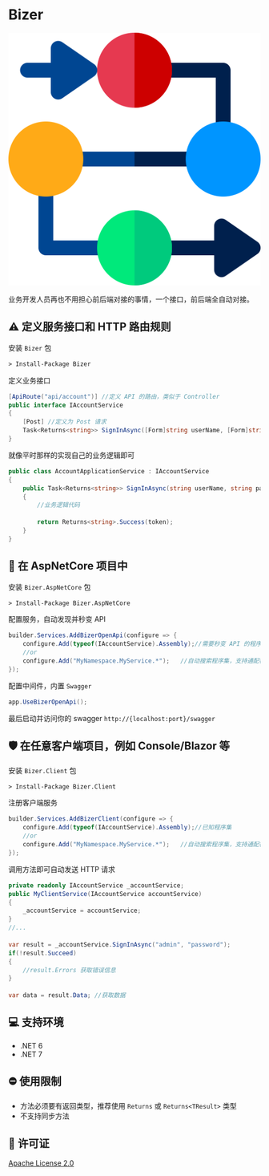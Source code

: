# Bizer
![logo](asset/icon.png)

业务开发人员再也不用担心前后端对接的事情，一个接口，前后端全自动对接。

## :warning: 定义服务接口和 HTTP 路由规则
安装 `Bizer` 包
```ps
> Install-Package Bizer
```
定义业务接口
```cs
[ApiRoute("api/account")] //定义 API 的路由，类似于 Controller
public interface IAccountService
{
	[Post] //定义为 Post 请求
	Task<Returns<string>> SignInAsync([Form]string userName, [Form]string password); //参数使用 form 方式
}
```

就像平时那样的实现自己的业务逻辑即可
```cs
public class AccountApplicationService : IAccountService
{
	public Task<Returns<string>> SignInAsync(string userName, string password)
	{
		//业务逻辑代码

		return Returns<string>.Success(token);
	}
}
```

## :pushpin: 在 AspNetCore 项目中
安装 `Bizer.AspNetCore` 包
```ps
> Install-Package Bizer.AspNetCore
```
配置服务，自动发现并秒变 API
```cs
builder.Services.AddBizerOpenApi(configure => {
	configure.Add(typeof(IAccountService).Assembly);//需要秒变 API 的程序集
	//or
	configure.Add("MyNamespace.MyService.*");	//自动搜索程序集，支持通配符
});
```
配置中间件，内置 `Swagger`
```cs
app.UseBizerOpenApi();
```
最后启动并访问你的 swagger `http://{localhost:port}/swagger`

## :shield: 在任意客户端项目，例如 Console/Blazor 等
安装 `Bizer.Client` 包
```ps
> Install-Package Bizer.Client
```
注册客户端服务
```cs
builder.Services.AddBizerClient(configure => {
	configure.Add(typeof(IAccountService).Assembly);//已知程序集
	//or
	configure.Add("MyNamespace.MyService.*");	//自动搜索程序集，支持通配符
});
```
调用方法即可自动发送 HTTP 请求
```cs
private readonly IAccountService _accountService;
public MyClientService(IAccountService accountService)
{
	_accountService = accountService;
}
//...

var result = _accountService.SignInAsync("admin", "password");
if(!result.Succeed)
{
	//result.Errors 获取错误信息
}

var data = result.Data; //获取数据
```
## :computer: 支持环境
* .NET 6
* .NET 7

## :no_entry: 使用限制
* 方法必须要有返回类型，推荐使用 `Returns` 或 `Returns<TResult>` 类型
* 不支持同步方法

## :page_with_curl: 许可证
[Apache License 2.0](https://apache.org/licenses/LICENSE-2.0)